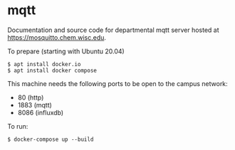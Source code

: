 # mqtt

Documentation and source code for departmental mqtt server hosted at https://mosquitto.chem.wisc.edu.

To prepare (starting with Ubuntu 20.04)
```
$ apt install docker.io
$ apt install docker compose
```

This machine needs the following ports to be open to the campus network:
- 80 (http)
- 1883 (mqtt)
- 8086 (influxdb)

To run:
```
$ docker-compose up --build
```